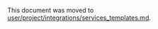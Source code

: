 This document was moved to [user/project/integrations/services_templates.md](../user/project/integrations/services_templates.md).
